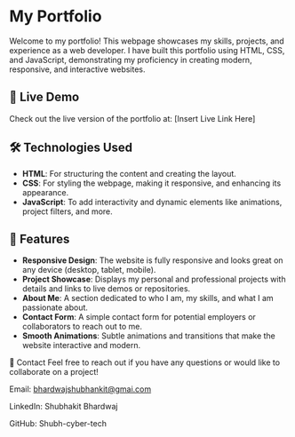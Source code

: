 # My Portfolio

Welcome to my portfolio! This webpage showcases my skills, projects, and experience as a web developer. I have built this portfolio using HTML, CSS, and JavaScript, demonstrating my proficiency in creating modern, responsive, and interactive websites.

## 🚀 Live Demo
Check out the live version of the portfolio at: [Insert Live Link Here]

## 🛠️ Technologies Used

- **HTML**: For structuring the content and creating the layout.
- **CSS**: For styling the webpage, making it responsive, and enhancing its appearance.
- **JavaScript**: To add interactivity and dynamic elements like animations, project filters, and more.

## 📂 Features

- **Responsive Design**: The website is fully responsive and looks great on any device (desktop, tablet, mobile).
- **Project Showcase**: Displays my personal and professional projects with details and links to live demos or repositories.
- **About Me**: A section dedicated to who I am, my skills, and what I am passionate about.
- **Contact Form**: A simple contact form for potential employers or collaborators to reach out to me.
- **Smooth Animations**: Subtle animations and transitions that make the website interactive and modern.

💬 Contact
Feel free to reach out if you have any questions or would like to collaborate on a project!

Email: bhardwajshubhankit@gmai.com

LinkedIn: Shubhakit Bhardwaj

GitHub: Shubh-cyber-tech
